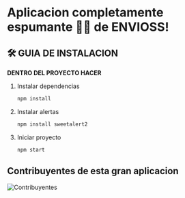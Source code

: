 # Aplicacion completamente espumante 🍾🍾 de ENVIOSS!
## 🛠️ GUIA DE INSTALACION

**DENTRO DEL PROYECTO HACER**

1. Instalar dependencias
    ``` bash
    npm install
    ```
2. Instalar alertas
   ```bash
   npm install sweetalert2
   ```
3. Iniciar proyecto
   ```bash
   npm start
   ```

## Contribuyentes de esta gran aplicacion


![Contribuyentes](https://contrib.rocks/image?repo=LuuAlveal/No_Hackeamos_Ni_La_Puerta)
